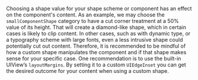 Choosing a shape value for your shape scheme or component has an effect on the component's content. 
As an example, we may choose the `smallComponentShape` category to have a cut corner treatment at a 50% value of its height. That will create a diamond-like shape, which in certain cases is likely to clip content. In other cases, such as with dynamic type, or a typography scheme with large fonts, even a less intrusive shape could potentially cut out content. Therefore, it is recommended to be mindful of how a custom shape manipulates the component and if that shape makes sense for your specific case. One recommendation is to use the built-in UIView’s `layoutMargins`. By setting it to a custom `UIEdgeInset` you can get the desired outcome for your content when using a custom shape.
